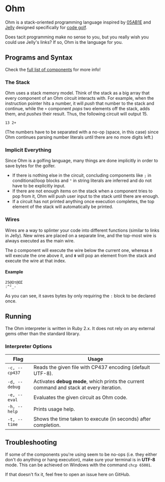 # Ohm
Ohm is a stack-oriented programming language inspired by [05AB1E](https://github.com/Adriandmen/05AB1E/) and [Jelly](https://github.com/DennisMitchell/jelly) designed specifically for [code golf](https://en.wikipedia.org/wiki/Code_golf).

Does tacit programming make no sense to you, but you really wish you could use Jelly's links? If so, Ohm is the language for you.

## Programs and Syntax

Check the [full list of components](https://github.com/MiningPotatoes/Ohm/blob/master/components.md) for more info!

### The Stack
Ohm uses a stack memory model. Think of the stack as a big array that every component of an Ohm circuit interacts with. For example, when the instruction pointer hits a number, it will *push* that number to the stack and continue, while the `+` component *pops* two elements off the stack, adds them, and *pushes* their result. Thus, the following circuit will output 15.

```
13 2+
```

(The numbers have to be separated with a no-op (space, in this case) since Ohm continues parsing number literals until there are no more digits left.)

### Implicit Everything
Since Ohm is a golfing language, many things are done implicitly in order to save bytes for the golfer.
- If there is nothing else in the circuit, concluding components like `;` in conditional/loop blocks and `"` in string literals are inferred and do not have to be explicitly input.
- If there are not enough items on the stack when a component tries to pop from it, Ohm will push user input to the stack until there are enough.
- If a circuit has not printed anything once execution completes, the top element of the stack will automatically be printed.

### Wires
Wires are a way to splinter your code into different functions (similar to links in Jelly). New wires are placed on a separate line, and the top-most wire is always executed as the main wire.

The `Ω` component will execute the wire below the current one, whereas `Θ` will execute the one above it, and `Φ` will pop an element from the stack and execute the wire at that index.

#### Example
```
25@Ωτ@ΩΣ
:^²_-
```

As you can see, it saves bytes by only requiring the `:` block to be declared once.

## Running
The Ohm interpreter is written in Ruby 2.x. It does not rely on any external gems other than the standard library.

### Interpreter Options
|Flag|Usage|
|----|-----|
|`-c, --cp437`|Reads the given file with CP437 encoding (default UTF-8).|
|`-d, --debug`|Activates **debug mode**, which prints the current command and stack at every iteration.|
|`-e, --eval`|Evaluates the given circuit as Ohm code.|
|`-h, --help`|Prints usage help.|
|`-t, --time`|Shows the time taken to execute (in seconds) after completion.|

## Troubleshooting
If some of the components you're using seem to be no-ops (i.e. they either don't do anything or hang execution), make sure your terminal is in **UTF-8** mode. This can be achieved on Windows with the command `chcp 65001`.

If that doesn't fix it, feel free to open an issue here on GitHub.
